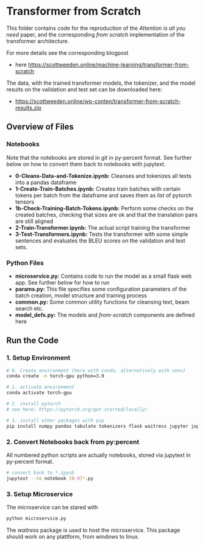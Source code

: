 # Transformer from Scratch

This folder contains code for the reproduction of the *Attention is all you need* paper, and the corresponding *from scratch* implementation of the transformer architecture.

For more details see the corresponding blogpost

- here <https://scottweeden.online/machine-learning/transformer-from-scratch>

The data, with the trained transformer models, the tokenizer, and the model results on the validation and test set can be downloaded here: 

- https://scottweeden.online/wp-conten/transformer-from-scratch-results.zip


## Overview of Files

### Notebooks

Note that the notebooks are stored in git in py-percent format. See further below on how to convert them back to notebooks with jupytext.

- **0-Cleans-Data-and-Tokenize.ipynb:** Cleanses and tokenizes all texts into a pandas dataframe
- **1-Create-Train-Batches.ipynb:** Creates train batches with certain tokens per batch from the dataframe and saves them as list of pytorch tensors
- **1b-Check-Training-Batch-Tokens.ipynb:** Perform some checks on the created batches, checking that sizes are ok and that the translation pairs are still aligned
- **2-Train-Transformer.ipynb:** The actual script training the transformer
- **3-Test-Transformers.ipynb:** Tests the transformer with some simple sentences and evaluates the BLEU scores on the validation and test sets.


### Python Files

- **microservice.py:** Contains code to run the model as a small flask web app. See further below for how to run
- **params.py:** This file specifies some configuration parameters of the batch creation, model structure and training process
- **common.py:** Some common utility functions for cleansing text, beam search etc.
- **model_defs.py:** The models and *from-scratch* components are defined here

## Run the Code

### 1. Setup Environment

~~~~~~~~~bash
# 0. Create environment (here with conda, alternatively with venv)
conda create -n torch-gpu python=3.9

# 1. activate environment
conda activate torch-gpu

# 2. install pytorch
# see here: https://pytorch.org/get-started/locally/

# 3. install other packages with pip
pip install numpy pandas tabulate tokenizers flask waitress jupyter jupytext seaborn matplotlib tqdm nltk torchmetrics
~~~~~~~~~

### 2. Convert Notebooks back from py:percent

All numbered python scripts are actually notebooks, stored via jupytext in py-percent format.

~~~~~~~~~bash
# convert back to *.ipynb
jupytext --to notebook [0-9]*.py
~~~~~~~~~

### 3. Setup Microservice

The microservice can be stared with 

~~~~~~bash
python microservice.py
~~~~~~

The *waitress* package is used to host the microservice. This package should work on any plattform, from windows to linux.
